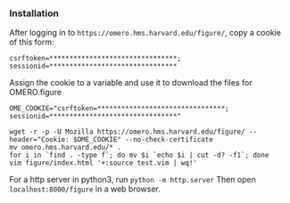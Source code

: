 ### Installation

After logging in to `https://omero.hms.harvard.edu/figure/`, copy a cookie of this form:

```
csrftoken=********************************; sessionid=********************************
```

Assign the cookie to a variable and use it to download the files for OMERO.figure

```
OME_COOKIE="csrftoken=********************************; sessionid=********************************"

wget -r -p -U Mozilla https://omero.hms.harvard.edu/figure/ --header="Cookie: $OME_COOKIE" --no-check-certificate
mv omero.hms.harvard.edu/* .
for i in `find . -type f`; do mv $i `echo $i | cut -d? -f1`; done
vim figure/index.html '+:source test.vim | wq!'
```

For a http server in python3, run `python -m http.server`
Then open `localhost:8000/figure` in a web browser.
